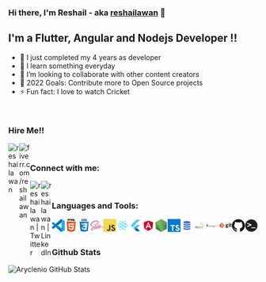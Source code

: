 ### Hi there, I'm Reshail - aka [reshailawan][fiverr] 👋 
## I'm a Flutter, Angular and Nodejs Developer !!

- 🔭 I just completed my 4 years as developer
- 🌱 I learn something everyday 
- 👯 I’m looking to collaborate with other content creators
- 🥅 2022 Goals: Contribute more to Open Source projects
- ⚡ Fun fact: I love to watch Cricket

<br />

### Hire Me!!
[<img align="left" alt="reshailawan" width="22px" src="https://img.icons8.com/ios-filled/50/000000/fiverr.png"/>][fiverr]
[<img align="left" alt="fiverr.com/reshailawan" width="22px" src="https://cdn.jsdelivr.net/npm/simple-icons@v3/icons/upwork.svg?sanitize=true" />][upwork]

<br />

### Connect with me:

[<img align="left" alt="reshailawan | Twitter" width="22px" src="https://cdn.jsdelivr.net/npm/simple-icons@v3/icons/fiverr.svg" />][twitter]
[<img align="left" alt="reshailawan | LinkedIn" width="22px" src="https://cdn.jsdelivr.net/npm/simple-icons@v3/icons/linkedin.svg" />][linkedin]


<br />

### Languages and Tools:

[<img align="left" alt="Visual Studio Code" width="26px" src="https://raw.githubusercontent.com/github/explore/80688e429a7d4ef2fca1e82350fe8e3517d3494d/topics/visual-studio-code/visual-studio-code.png" />][fiverr]
[<img align="left" alt="HTML5" width="26px" src="https://raw.githubusercontent.com/github/explore/80688e429a7d4ef2fca1e82350fe8e3517d3494d/topics/html/html.png" />][fiverr]
[<img align="left" alt="CSS3" width="26px" src="https://raw.githubusercontent.com/github/explore/80688e429a7d4ef2fca1e82350fe8e3517d3494d/topics/css/css.png" />][fiverr]
[<img align="left" alt="Sass" width="26px" src="https://raw.githubusercontent.com/github/explore/80688e429a7d4ef2fca1e82350fe8e3517d3494d/topics/sass/sass.png" />][fiverr]
[<img align="left" alt="JavaScript" width="26px" src="https://raw.githubusercontent.com/github/explore/80688e429a7d4ef2fca1e82350fe8e3517d3494d/topics/javascript/javascript.png" />][fiverr]
[<img align="left" alt="React" width="26px" src="https://raw.githubusercontent.com/github/explore/80688e429a7d4ef2fca1e82350fe8e3517d3494d/topics/react/react.png" />][fiverr]
[<img align="left" alt="Flutter" width="26px" src="https://raw.githubusercontent.com/github/explore/80688e429a7d4ef2fca1e82350fe8e3517d3494d/topics/flutter/flutter.png" />][fiverr]
[<img align="left" alt="Angular" width="26px" src="https://raw.githubusercontent.com/github/explore/80688e429a7d4ef2fca1e82350fe8e3517d3494d/topics/angular/angular.png" />][fiverr]
[<img align="left" alt="Node.js" width="26px" src="https://raw.githubusercontent.com/github/explore/80688e429a7d4ef2fca1e82350fe8e3517d3494d/topics/nodejs/nodejs.png" />][fiverr]
[<img align="left" alt="typescript" width="26px" src="https://raw.githubusercontent.com/github/explore/361e2821e2dea67711cde99c9c40ed357061cf27/topics/typescript/typescript.png" />][fiverr]
[<img align="left" alt="SQL" width="26px" src="https://raw.githubusercontent.com/github/explore/80688e429a7d4ef2fca1e82350fe8e3517d3494d/topics/sql/sql.png" />][fiverr]
[<img align="left" alt="MySQL" width="26px" src="https://raw.githubusercontent.com/github/explore/80688e429a7d4ef2fca1e82350fe8e3517d3494d/topics/mysql/mysql.png" />][fiverr]
[<img align="left" alt="MongoDB" width="26px" src="https://raw.githubusercontent.com/github/explore/80688e429a7d4ef2fca1e82350fe8e3517d3494d/topics/mongodb/mongodb.png" />][fiverr]
[<img align="left" alt="Git" width="26px" src="https://raw.githubusercontent.com/github/explore/80688e429a7d4ef2fca1e82350fe8e3517d3494d/topics/git/git.png" />][fiverr]
[<img align="left" alt="GitHub" width="26px" src="https://raw.githubusercontent.com/github/explore/78df643247d429f6cc873026c0622819ad797942/topics/github/github.png" />][fiverr]
[<img align="left" alt="Terminal" width="26px" src="https://raw.githubusercontent.com/github/explore/80688e429a7d4ef2fca1e82350fe8e3517d3494d/topics/terminal/terminal.png" />][fiverr]

<br />
<br />

### Github Stats
![Aryclenio GitHub Stats](https://github-readme-stats.vercel.app/api?username=reshail1&show_icons=true)


[website]: https://reshailawan.com
[course]: http://vsCodeHero.com
[twitter]: https://twitter.com/reshailawan
[linkedin]: https://linkedin.com/in/reshail-muzammil-5
[fiverr]: https://www.fiverr.com/reshailawan
[upwork]: https://www.upwork.com/freelancers/~019dbdbef0c4d33e12